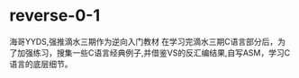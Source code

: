 # reverse-0-1
海哥YYDS,强推滴水三期作为逆向入门教材
在学习完滴水三期C语言部分后，为了加强练习，搜集一些C语言经典例子,并借鉴VS的反汇编结果,自写ASM，学习C语言的底层细节。
